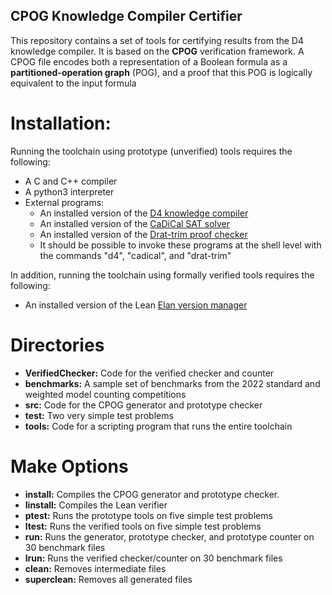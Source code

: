 ## CPOG Knowledge Compiler Certifier

This repository contains a set of tools for certifying results from the D4 knowledge
compiler.  It is based on the **CPOG** verification framework.  A CPOG file
encodes both a representation of a Boolean formula as a
**partitioned-operation graph** (POG), and a proof that this POG is
logically equivalent to the input formula

# Installation:

Running the toolchain using prototype (unverified) tools requires the following:

* A C and C++ compiler
* A python3 interpreter
* External programs:
  - An installed version of the [D4 knowledge compiler](https://github.com/crillab/d4)
  - An installed version of the [CaDiCal SAT solver](https://github.com/arminbiere/cadical)
  - An installed version of the [Drat-trim proof checker](https://github.com/marijnheule/drat-trim)
  - It should be possible to invoke these programs at the shell level with the commands "d4", "cadical", and "drat-trim"

In addition, running the toolchain using formally verified tools requires the following:

* An installed version of the Lean [Elan version manager](https://github.com/leanprover/elan)

# Directories

* **VerifiedChecker:**
    Code for the verified checker and counter
* **benchmarks:**
    A sample set of benchmarks from the 2022 standard and weighted model counting competitions
* **src:**
    Code for the CPOG generator and prototype checker
* **test:**
    Two very simple test problems
* **tools:**
    Code for a scripting program that runs the entire toolchain


# Make Options

* **install:**
    Compiles the CPOG generator and prototype checker.
* **linstall:**
    Compiles the Lean verifier
* **ptest:**
    Runs the prototype tools on five simple test problems
* **ltest:**
    Runs the verified tools on five simple test problems
* **run:**
    Runs the generator, prototype checker, and prototype counter on 30 benchmark files
* **lrun:**
    Runs the verified checker/counter on 30 benchmark files
* **clean:**
    Removes intermediate files
* **superclean:**
    Removes all generated files
